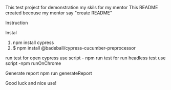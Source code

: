 This test project for demonstration my skils for my mentor
This README created becouse my mentor say "create README"


Instruction

Instal
1. npm install cypress
2. $ npm install @badeball/cypress-cucumber-preprocessor

run test
for open cypress use script - npm run test
for run headless test use script  -npm runOnChrome

Generate report
npm run generateReport

Good luck and nice use!



